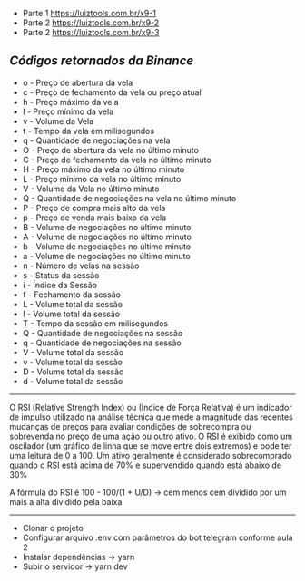 - Parte 1 https://luiztools.com.br/x9-1
- Parte 2 https://luiztools.com.br/x9-2
- Parte 2 https://luiztools.com.br/x9-3

*Códigos retornados da Binance*
---
* o - Preço de abertura da vela
* c - Preço de fechamento da vela ou preço atual
* h - Preço máximo da vela
* l - Preço mínimo da vela
* v - Volume da Vela
* t - Tempo da vela em milisegundos
* q - Quantidade de negociações na vela
* O - Preço de abertura da vela no último minuto
* C - Preço de fechamento da vela no último minuto
* H - Preço máximo da vela no último minuto
* L - Preço mínimo da vela no último minuto
* V - Volume da Vela no último minuto
* Q - Quantidade de negociações na vela no último minuto
* P - Preço de compra mais alto da vela
* p - Preço de venda mais baixo da vela
* B - Volume de negociações no último minuto
* A - Volume de negociações no último minuto
* b - Volume de negociações no último minuto
* a - Volume de negociações no último minuto
* n - Número de velas na sessão
* s - Status da sessão
* i - Índice da Sessão
* f - Fechamento da sessão
* L - Volume total da sessão
* l - Volume total da sessão
* T - Tempo da sessão em milisegundos
* Q - Quantidade de negociações na sessão
* q - Quantidade de negociações na sessão
* V - Volume total da sessão
* v - Volume total da sessão
* D - Volume total da sessão
* d - Volume total da sessão
---

O RSI (Relative Strength Index) ou (Índice de Força Relativa) é um indicador de impulso utilizado na análise técnica que mede a magnitude das recentes mudanças de preços para avaliar condições de sobrecompra ou sobrevenda no preço de uma ação ou outro ativo. O RSI é exibido como um oscilador (um gráfico de linha que se move entre dois extremos) e pode ter uma leitura de 0 a 100.
Um ativo geralmente é considerado sobrecomprado quando o RSI está acima de 70% e supervendido quando está abaixo de 30%

A fórmula do RSI é 100 - 100/(1 + U/D) -> cem menos cem dividido por um mais a alta dividido pela baixa

---
- Clonar o projeto
- Configurar arquivo .env com parâmetros do bot telegram conforme aula 2
- Instalar dependências -> yarn
- Subir o servidor -> yarn dev
